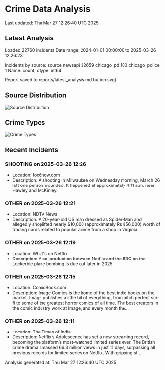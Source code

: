 # Crime Data Analysis
Last updated: Thu Mar 27 12:26:40 UTC 2025

## Latest Analysis

Loaded 22760 incidents
Date range: 2024-01-01 00:00:00 to 2025-03-26 12:26:23

Incidents by source:
source
newsapi           22659
chicago_pd          100
chicago_police        1
Name: count, dtype: int64

Report saved to reports/latest_analysis.md
bution.svg)

## Source Distribution
![Source Distribution](images/source_distribution.svg)

## Crime Types
![Crime Types](images/crime_types.svg)

## Recent Incidents

### SHOOTING on 2025-03-26 12:26
- Location: fox6now.com
- Description: A shooting in Milwaukee on Wednesday morning, March 26 left one person wounded. It happened at approximately 4:11 a.m. near Hawley and McKinley.


### OTHER on 2025-03-26 12:21
- Location: NDTV News
- Description: A 20-year-old US man dressed as Spider-Man and allegedly shoplifted nearly $10,000 (approximately Rs 856,000) worth of trading cards related to popular anime from a shop in Virginia.


### OTHER on 2025-03-26 12:19
- Location: What's on Netflix
- Description: A co-production between Netflix and the BBC on the Lockerbie plane bombing is due out later in 2025.


### OTHER on 2025-03-26 12:15
- Location: ComicBook.com
- Description: Image Comics is the home of the best indie books on the market. Image publishes a little bit of everything, from pitch perfect sci-fi to some of the greatest horror comics of all time. The best creators in the comic industry work at Image, and every month the…


### OTHER on 2025-03-26 12:11
- Location: The Times of India
- Description: Netflix’s Adolescence has set a new streaming record, becoming the platform’s most-watched limited series ever. The British crime drama amassed 66.3 million views in just 11 days, surpassing all previous records for limited series on Netflix. With gripping st…

Analysis generated at: Thu Mar 27 12:26:40 UTC 2025

